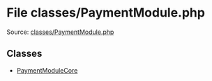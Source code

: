 File classes/PaymentModule.php
=========

Source: [classes/PaymentModule.php](https://github.com/PrestaShop/PrestaShop/blob/1.5.0.17/classes/PaymentModule.php)


Classes
-------

* [PaymentModuleCore](class.PaymentModuleCore.md)

